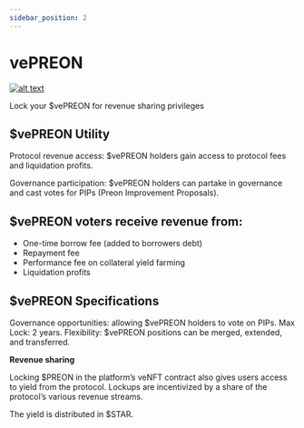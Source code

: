 ```yaml
---
sidebar_position: 2
---
```


# vePREON

[![alt text](https://i3.ytimg.com/vi/rormmkF7zrw/maxresdefault.jpg)](https://www.youtube.com/watch?v=rormmkF7zrw)

Lock your $vePREON for revenue sharing privileges

## **$vePREON Utility**

Protocol revenue access: $vePREON holders gain access to protocol fees and liquidation profits.

Governance participation: $vePREON holders can partake in governance and cast votes for PIPs (Preon Improvement Proposals).

## **$vePREON voters receive revenue from**:

- One-time borrow fee (added to borrowers debt)
- Repayment fee
- Performance fee on collateral yield farming
- Liquidation profits

## **$vePREON Specifications**

Governance opportunities: allowing $vePREON holders to vote on PIPs.
Max Lock: 2 years.
Flexibility: $vePREON positions can be merged, extended, and transferred.

**Revenue sharing**

Locking $PREON in the platform’s veNFT contract also gives users access to yield from the protocol. Lockups are incentivized by a share of the protocol’s various revenue streams.

The yield is distributed in $STAR.
